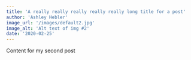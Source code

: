 ```yaml
---
title: 'A really really really really really long title for a post'
author: 'Ashley Hebler'
image_url: '/images/default2.jpg'
image_alt: 'Alt text of img #2'
date: '2020-02-25'
---
```


Content for my second post
